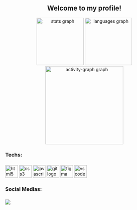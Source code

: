 <h2 align="center">Welcome to my profile!</h2>

<div align="center">
 <img src="https://github-readme-stats.vercel.app/api?username=VanderleyOliveira&hide_title=false&hide_rank=false&show_icons=true&include_all_commits=true&count_private=true&disable_animations=false&theme=gotham&locale=en&hide_border=false&border_color=17483F&order=1" height="150" alt="stats graph"  />
  <img src="https://github-readme-stats.vercel.app/api/top-langs?username=VanderleyOliveira&locale=en&hide_title=false&layout=compact&card_width=320&langs_count=5&theme=gotham&hide_border=false&border_color=17483F&order=2" height="150" alt="languages graph"  />
  <img src="https://github-readme-activity-graph.vercel.app/graph?username=VanderleyOliveira&radius=8&theme=gotham&area=true&order=5" height="248" alt="activity-graph graph"  />
</div>

###

<h3 align="left">Techs:</h3>

###

<div align="left">
  <img src="https://skillicons.dev/icons?i=html" height="40" alt="html5 logo"  />
  <img src="https://skillicons.dev/icons?i=css" height="40" alt="css3 logo"  />
  <img src="https://skillicons.dev/icons?i=js" height="40" alt="javascript logo"  />
  <img src="https://cdn.jsdelivr.net/gh/devicons/devicon/icons/git/git-original.svg" height="40" alt="git logo"  />
  <img src="https://skillicons.dev/icons?i=figma" height="40" alt="figma logo"  />
  <img src="https://skillicons.dev/icons?i=vscode" height="40" alt="vscode logo"  />
</div>

###

<h3 align="left">Social Medias:</h3>

###

<div align="left">
  <a href="https://www.linkedin.com/in/vanderley-oliveira/" target="_blank">
    <img src="https://img.shields.io/badge/-LinkedIn-000?style=for-the-badge&logo=linkedin&logoColor=blue" />
  </a>
</div>
